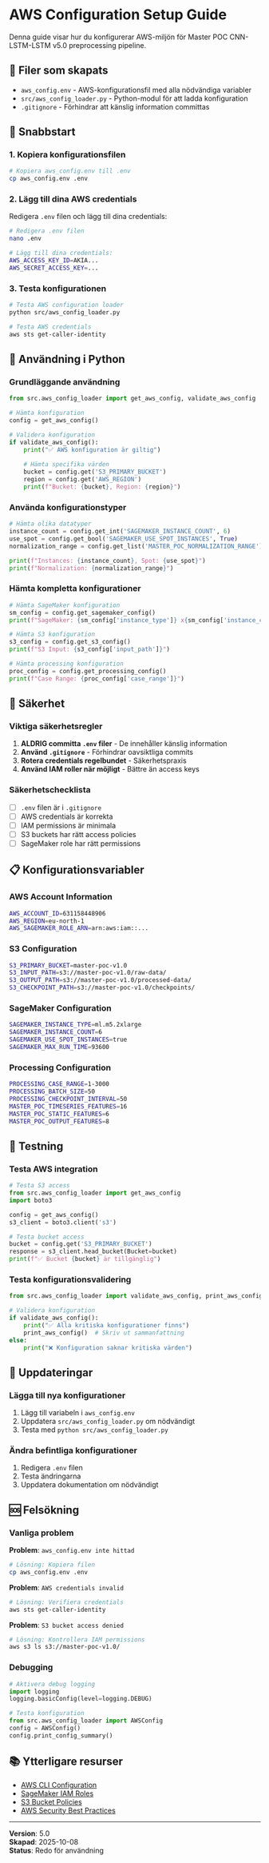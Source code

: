 # AWS Configuration Setup Guide

Denna guide visar hur du konfigurerar AWS-miljön för Master POC CNN-LSTM-LSTM v5.0 preprocessing pipeline.

## 📁 Filer som skapats

- `aws_config.env` - AWS-konfigurationsfil med alla nödvändiga variabler
- `src/aws_config_loader.py` - Python-modul för att ladda konfiguration
- `.gitignore` - Förhindrar att känslig information committas

## 🚀 Snabbstart

### 1. Kopiera konfigurationsfilen

```bash
# Kopiera aws_config.env till .env
cp aws_config.env .env
```

### 2. Lägg till dina AWS credentials

Redigera `.env` filen och lägg till dina credentials:

```bash
# Redigera .env filen
nano .env

# Lägg till dina credentials:
AWS_ACCESS_KEY_ID=AKIA...
AWS_SECRET_ACCESS_KEY=...
```

### 3. Testa konfigurationen

```bash
# Testa AWS configuration loader
python src/aws_config_loader.py

# Testa AWS credentials
aws sts get-caller-identity
```

## 🔧 Användning i Python

### Grundläggande användning

```python
from src.aws_config_loader import get_aws_config, validate_aws_config

# Hämta konfiguration
config = get_aws_config()

# Validera konfiguration
if validate_aws_config():
    print("✅ AWS konfiguration är giltig")
    
    # Hämta specifika värden
    bucket = config.get('S3_PRIMARY_BUCKET')
    region = config.get('AWS_REGION')
    print(f"Bucket: {bucket}, Region: {region}")
```

### Använda konfigurationstyper

```python
# Hämta olika datatyper
instance_count = config.get_int('SAGEMAKER_INSTANCE_COUNT', 6)
use_spot = config.get_bool('SAGEMAKER_USE_SPOT_INSTANCES', True)
normalization_range = config.get_list('MASTER_POC_NORMALIZATION_RANGE')

print(f"Instances: {instance_count}, Spot: {use_spot}")
print(f"Normalization: {normalization_range}")
```

### Hämta kompletta konfigurationer

```python
# Hämta SageMaker konfiguration
sm_config = config.get_sagemaker_config()
print(f"SageMaker: {sm_config['instance_type']} x{sm_config['instance_count']}")

# Hämta S3 konfiguration
s3_config = config.get_s3_config()
print(f"S3 Input: {s3_config['input_path']}")

# Hämta processing konfiguration
proc_config = config.get_processing_config()
print(f"Case Range: {proc_config['case_range']}")
```

## 🔐 Säkerhet

### Viktiga säkerhetsregler

1. **ALDRIG committa `.env` filer** - De innehåller känslig information
2. **Använd `.gitignore`** - Förhindrar oavsiktliga commits
3. **Rotera credentials regelbundet** - Säkerhetspraxis
4. **Använd IAM roller när möjligt** - Bättre än access keys

### Säkerhetschecklista

- [ ] `.env` filen är i `.gitignore`
- [ ] AWS credentials är korrekta
- [ ] IAM permissions är minimala
- [ ] S3 buckets har rätt access policies
- [ ] SageMaker role har rätt permissions

## 📋 Konfigurationsvariabler

### AWS Account Information
```bash
AWS_ACCOUNT_ID=631158448906
AWS_REGION=eu-north-1
AWS_SAGEMAKER_ROLE_ARN=arn:aws:iam::...
```

### S3 Configuration
```bash
S3_PRIMARY_BUCKET=master-poc-v1.0
S3_INPUT_PATH=s3://master-poc-v1.0/raw-data/
S3_OUTPUT_PATH=s3://master-poc-v1.0/processed-data/
S3_CHECKPOINT_PATH=s3://master-poc-v1.0/checkpoints/
```

### SageMaker Configuration
```bash
SAGEMAKER_INSTANCE_TYPE=ml.m5.2xlarge
SAGEMAKER_INSTANCE_COUNT=6
SAGEMAKER_USE_SPOT_INSTANCES=true
SAGEMAKER_MAX_RUN_TIME=93600
```

### Processing Configuration
```bash
PROCESSING_CASE_RANGE=1-3000
PROCESSING_BATCH_SIZE=50
PROCESSING_CHECKPOINT_INTERVAL=50
MASTER_POC_TIMESERIES_FEATURES=16
MASTER_POC_STATIC_FEATURES=6
MASTER_POC_OUTPUT_FEATURES=8
```

## 🧪 Testning

### Testa AWS integration

```python
# Testa S3 access
from src.aws_config_loader import get_aws_config
import boto3

config = get_aws_config()
s3_client = boto3.client('s3')

# Testa bucket access
bucket = config.get('S3_PRIMARY_BUCKET')
response = s3_client.head_bucket(Bucket=bucket)
print(f"✅ Bucket {bucket} är tillgänglig")
```

### Testa konfigurationsvalidering

```python
from src.aws_config_loader import validate_aws_config, print_aws_config

# Validera konfiguration
if validate_aws_config():
    print("✅ Alla kritiska konfigurationer finns")
    print_aws_config()  # Skriv ut sammanfattning
else:
    print("❌ Konfiguration saknar kritiska värden")
```

## 🔄 Uppdateringar

### Lägga till nya konfigurationer

1. Lägg till variabeln i `aws_config.env`
2. Uppdatera `src/aws_config_loader.py` om nödvändigt
3. Testa med `python src/aws_config_loader.py`

### Ändra befintliga konfigurationer

1. Redigera `.env` filen
2. Testa ändringarna
3. Uppdatera dokumentation om nödvändigt

## 🆘 Felsökning

### Vanliga problem

**Problem**: `aws_config.env inte hittad`
```bash
# Lösning: Kopiera filen
cp aws_config.env .env
```

**Problem**: `AWS credentials invalid`
```bash
# Lösning: Verifiera credentials
aws sts get-caller-identity
```

**Problem**: `S3 bucket access denied`
```bash
# Lösning: Kontrollera IAM permissions
aws s3 ls s3://master-poc-v1.0/
```

### Debugging

```python
# Aktivera debug logging
import logging
logging.basicConfig(level=logging.DEBUG)

# Testa konfiguration
from src.aws_config_loader import AWSConfig
config = AWSConfig()
config.print_config_summary()
```

## 📚 Ytterligare resurser

- [AWS CLI Configuration](https://docs.aws.amazon.com/cli/latest/userguide/cli-configure-files.html)
- [SageMaker IAM Roles](https://docs.aws.amazon.com/sagemaker/latest/dg/sagemaker-roles.html)
- [S3 Bucket Policies](https://docs.aws.amazon.com/AmazonS3/latest/userguide/bucket-policies.html)
- [AWS Security Best Practices](https://aws.amazon.com/security/security-resources/)

---

**Version**: 5.0  
**Skapad**: 2025-10-08  
**Status**: Redo för användning

